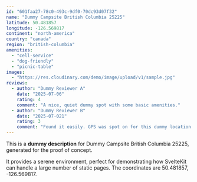 ```yaml
---
id: "601faa27-78c0-493c-9df0-70dc93d07f32"
name: "Dummy Campsite British Columbia 25225"
latitude: 50.481857
longitude: -126.569817
continent: "north-america"
country: "canada"
region: "british-columbia"
amenities:
  - "cell-service"
  - "dog-friendly"
  - "picnic-table"
images:
  - "https://res.cloudinary.com/demo/image/upload/v1/sample.jpg"
reviews:
  - author: "Dummy Reviewer A"
    date: "2025-07-06"
    rating: 4
    comment: "A nice, quiet dummy spot with some basic amenities."
  - author: "Dummy Reviewer B"
    date: "2025-07-021"
    rating: 3
    comment: "Found it easily. GPS was spot on for this dummy location."
---
```


This is a **dummy description** for Dummy Campsite British Columbia 25225, generated for the proof of concept.

It provides a serene environment, perfect for demonstrating how SvelteKit can handle a large number of static pages. The coordinates are 50.481857, -126.569817.
